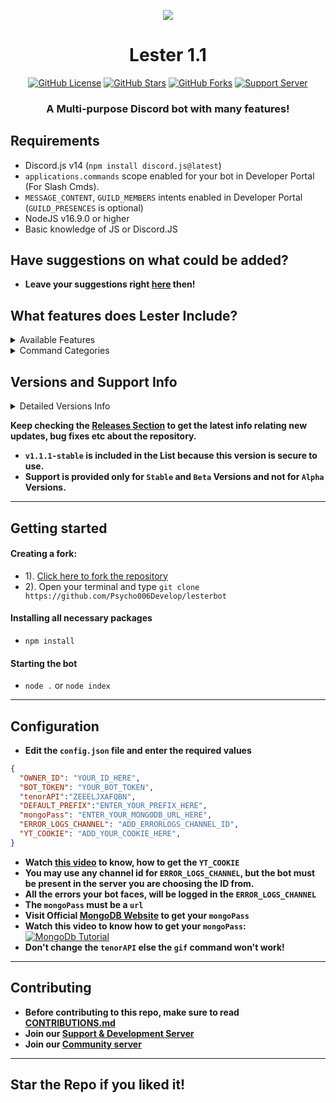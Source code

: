 
**<p align="center"> <img src="https://cdn.discordapp.com/attachments/1115316773265342555/1115360596502773880/LesterCrest-GTAVee.png" /> </p>**


<h1 align="center"> Lester 1.1  </h1>
<p align="center">
<a href="https://github.com/Psycho006Develop/lesterbot/blob/main/LICENSE"><img alt="GitHub License" src="https://img.shields.io/github/license/Psycho006Develop/lesterbot?style=for-the-badge"></a>
<a href="https://github.com/Psycho006Develop/stargazers"><img alt="GitHub Stars" src="https://img.shields.io/github/stars/Psycho006Develop/lesterbot?style=for-the-badge"></a> 
<a href="https://github.com/Psycho006Develop/lesterbot/network"><img alt="GitHub Forks" src="https://img.shields.io/github/forks/Psycho006Develop/lesterbot?style=for-the-badge"></a>
<a href="https://discord.gg/pk8Ve68UEH"><img alt="Support Server" src="https://img.shields.io/badge/Discord-7289DA?style=for-the-badge&logo=discord&logoColor=white"></a>
</p>
<h3 align="center">A Multi-purpose Discord bot with many features!</h3>


## Requirements
- Discord.js v14 (`npm install discord.js@latest`)
- `applications.commands` scope enabled for your bot in Developer Portal (For Slash Cmds).
- `MESSAGE_CONTENT`, `GUILD_MEMBERS` intents enabled in Developer Portal (`GUILD_PRESENCES` is optional)
- NodeJS v16.9.0 or higher
- Basic knowledge of JS or Discord.JS

## Have suggestions on what could be added?
- **Leave your suggestions right [here](https://github.com/Psycho006Develop/lesterbot/discussions) then!**

## What features does Lester Include?

<details><summary>Available Features</summary>

| Features             | Availability |
| -------------------- | ------------ |
| Anti-Link            |     ✅       |
| Autorole             |     ✅       |
| Auto-Mod             |     ✅       |
| Custom Prefix        |     ✅       |
| Database             |     ✅       |
| Welcomer             |     ✅       |
| Logging              |     ✅       |
| Menu(s)              |     ✅       |
| Suggestion System    |     ✅       |
| Slash Commands       |     ✅       |
| Rep System           |     ✅       |
| Verification System  |     ✅       |
| Vote Credits         |     ✅       |
| Notes                |     ✅       |
| Levels               |     ✅       |
| Suggestions          |     ✅       |
| And other stuff, take a look :)      | 

</details>

<details><summary>Command Categories</summary>

| Commands Category      | Availability |
| ---------------------- | ------------ |
| Configuration          |     ✅       |
| Fun                    |     ✅       |
| Image                  |     ✅       |
| Info                   |     ✅       |
| Moderation             |     ✅       |
| Music                  |     ✅       |
| NSFW                   |     ✅       |
| Utilities              |     ✅       |

</details>

## Versions and Support Info

<details><summary>Detailed Versions Info</summary>

|              Lester Versions                           |      Support Status      |
| ------------------------------------------------------ | ------------------------ |
| v1.0.0-beta                                            |         Available        |
| v1.1.0 (Added new commands)                            |         Available        |

</details>

 **Keep checking the [Releases Section]([https://github.com/Psycho006Develop/lesterbot/releases]) to get the latest info relating new updates, bug fixes etc about the repository.**
- **`v1.1.1-stable` is included in the List because this version is secure to use.**
- **Support is provided only for `Stable` and `Beta` Versions and not for `Alpha` Versions.**

---

## Getting started
#### Creating a fork:
- 1). [Click here to fork the repository](https://github.com/Psycho006Develop/lesterbot)
- 2). Open your terminal and type `git clone https://github.com/Psycho006Develop/lesterbot`
#### Installing all necessary packages
- `npm install`
#### Starting the bot
- `node .` or `node index` 

---

## Configuration
- **Edit the `config.json` file and enter the  required values**
```json
{
  "OWNER_ID": "YOUR_ID_HERE",
  "BOT_TOKEN": "YOUR_BOT_TOKEN",
  "tenorAPI":"ZEEELJXAFQBN",
  "DEFAULT_PREFIX":"ENTER_YOUR_PREFIX_HERE",
  "mongoPass": "ENTER_YOUR_MONGODB_URL_HERE",
  "ERROR_LOGS_CHANNEL": "ADD_ERRORLOGS_CHANNEL_ID",
  "YT_COOKIE": "ADD_YOUR_COOKIE_HERE",
}
```
- **Watch [this video](https://youtu.be/BPqJIl34gm8) to know, how to get the `YT_COOKIE`**
- **You may use any channel id for `ERROR_LOGS_CHANNEL`, but the bot must be present in the server you are choosing the ID from.**
- **All the errors your bot faces, will be logged in the `ERROR_LOGS_CHANNEL`**
- **The `mongoPass` must be a `url`**
- **Visit Official [MongoDB Website](https://mongodb.com) to get your `mongoPass`**
- **Watch this video to know how to get your `mongoPass`:**
[![MongoDb Tutorial](http://img.youtube.com/vi/pf-8KA8td88/0.jpg)](http://www.youtube.com/watch?v=pf-8KA8td88 "MongoDB Tutorial")
- **Don't change the `tenorAPI` else the `gif` command won't work!**


---

## Contributing
- **Before contributing to this repo, make sure to read [CONTRIBUTIONS.md](https://github.com/Psycho006Develop/lesterbot/blob/main/CONTRIBUTING.md)**
- **Join our [Support & Development Server](https://discord.gg/pk8Ve68UEH)**
- **Join our [Community server](https://discord.gg/EKVzH5tqhR)**

---

## Star the Repo if you liked it!

